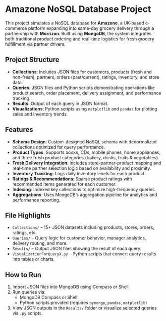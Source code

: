 # Amazone NoSQL Database Project

This project simulates a NoSQL database for **Amazone**, a UK-based e-commerce platform expanding into same-day grocery delivery through a partnership with **Morrizon**. Built using **MongoDB**, the system integrates both traditional product ordering and real-time logistics for fresh grocery fulfillment via partner drivers.

## Project Structure

- **Collections**: Includes JSON files for customers, products (fresh and non-fresh), partners, orders (past/current), ratings, inventory, and store data.
- **Queries**: JSON files and Python scripts demonstrating operations like product search, order placement, delivery assignment, and performance tracking.
- **Results**: Output of each query in JSON format.
- **Visualizations**: Python scripts using `matplotlib` and `pandas` for plotting sales and inventory trends.

## Features

- **Schema Design**: Custom-designed NoSQL schema with denormalized collections optimized for query performance.
- **Product Types**: Supports books, CDs, mobile phones, home appliances, and three fresh product categories (bakery, drinks, fruits & vegetables).
- **Fresh Delivery Integration**: Includes store-partner-product mapping and real-time partner selection logic based on availability and proximity.
- **Inventory Tracking**: Logs daily inventory levels for each product.
- **Ratings & Recommendations**: Sparse product ratings with recommended items generated for each customer.
- **Indexing**: Indexed key collections to optimize high-frequency queries.
- **Aggregations**: Uses MongoDB’s aggregation pipeline for analytics and performance reporting.

## File Highlights

- `Collections/` – 15+ JSON datasets including products, stores, orders, ratings, etc.
- `Queries/` – Query logic for customer behavior, manager analytics, delivery routing, and more.
- `Results/` – Output JSON files showing the result of each query.
- `VisualizationForQueryX.py` – Python scripts that convert query results into tables or charts.

## How to Run

1. Import JSON files into MongoDB using Compass or Shell.
2. Run queries via:
   - MongoDB Compass or Shell
   - Python scripts provided (requires `pymongo`, `pandas`, `matplotlib`)
3. View JSON outputs in the `Results/` folder or visualize selected queries via `.py` scripts.
